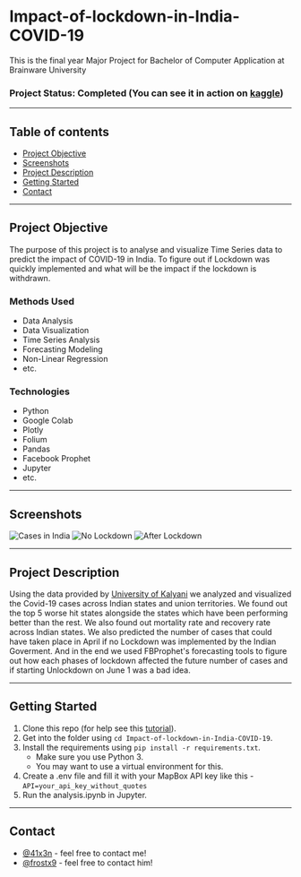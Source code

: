 # Impact-of-lockdown-in-India-COVID-19
This is the final year Major Project for Bachelor of Computer Application at Brainware University

### Project Status: Completed (You can see it in action on [kaggle](https://www.kaggle.com/anindya41x3n/impact-of-lockdown-in-india-covid-19))

---
## Table of contents
* [Project Objective](#Project-Objective)
* [Screenshots](#Screenshots)
* [Project Description](#Project-Description)
* [Getting Started](#Getting-Started)
* [Contact](#contact)
---
## Project Objective
The purpose of this project is to analyse and visualize Time Series data to predict the impact of COVID-19 in India. To figure out if Lockdown was quickly implemented and what will be the impact if the lockdown is withdrawn.

### Methods Used
* Data Analysis
* Data Visualization
* Time Series Analysis
* Forecasting Modeling
* Non-Linear Regression
* etc.

### Technologies
* Python
* Google Colab
* Plotly
* Folium
* Pandas
* Facebook Prophet
* Jupyter
* etc. 
---

## Screenshots
![Cases in India](https://imgur.com/eAbhcGi.png)
![No Lockdown](https://imgur.com/K3lwiF2.png)
![After Lockdown](https://imgur.com/D72MOYV.png)

---
## Project Description
Using the data provided by [University of Kalyani](https://github.com/kalyaniuniversity/COVID-19-Datasets) we analyzed and visualized the Covid-19 cases across Indian states and union territories. We found out the top 5 worse hit states alongside the states which have been performing better than the rest. We also found out mortality rate and recovery rate across Indian states. We also predicted the number of cases that could have taken place in April if no Lockdown was implemented by the Indian Goverment. And in the end we used FBProphet's forecasting tools to figure out how each phases of lockdown affected the future number of cases and if starting Unlockdown on June 1 was a bad idea.

---

## Getting Started

1. Clone this repo (for help see this [tutorial](https://help.github.com/articles/cloning-a-repository/)).
2. Get into the folder using `cd Impact-of-lockdown-in-India-COVID-19`.
3. Install the requirements using `pip install -r requirements.txt`.
    * Make sure you use Python 3.
    * You may want to use a virtual environment for this.
4. Create a .env file and fill it with your MapBox API key like this - `API=your_api_key_without_quotes`
5. Run the analysis.ipynb in Jupyter.
 
---

## Contact
  * [@41x3n](https://twitter.com/41x3n) - feel free to contact me!
  * [@frostx9](https://github.com/frostx9) - feel free to contact him!

